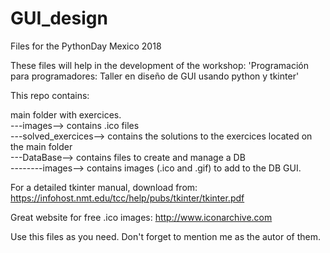 # GUI_design
Files for the PythonDay Mexico 2018

These files will help in the development of the workshop:
'Programación para programadores:  Taller en diseño de GUI usando python y tkinter'

This repo contains:

main folder with exercices.  
---images--> contains .ico files  
---solved_exercices--> contains the solutions to the exercices located on the main folder  
---DataBase--> contains files to create and manage a DB  
--------images--> contains images (.ico and .gif) to add to the DB GUI.  
  
  
For a detailed tkinter manual, download from:
https://infohost.nmt.edu/tcc/help/pubs/tkinter/tkinter.pdf

Great website for free .ico images:
http://www.iconarchive.com



Use this files as you need.  Don't forget to mention me as the autor of them.
